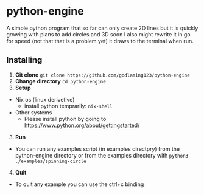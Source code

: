 # python-engine

A simple python program that so far can only create 2D lines but it is quickly growing with plans to add circles and 3D soon I also might rewrite it in go for speed (not that that is a problem yet) it draws to the terminal when run.

## Installing
1. **Git clone**
  `git clone https://github.com/godlaming123/python-engine`
2. **Change directory**
  `cd python-engine`
2. **Setup**
  - Nix os (linux derivetive)
    - install python temprarily: `nix-shell`
  - Other systems
    - Please install python by going to https://www.python.org/about/gettingstarted/
3. **Run**
  - You can run any examples script (in examples directpry) from the python-engine directory or from the examples directory with `python3 ./examples/spinning-circle`
4. **Quit**
  - To quit any example you can use the ctrl+c binding
